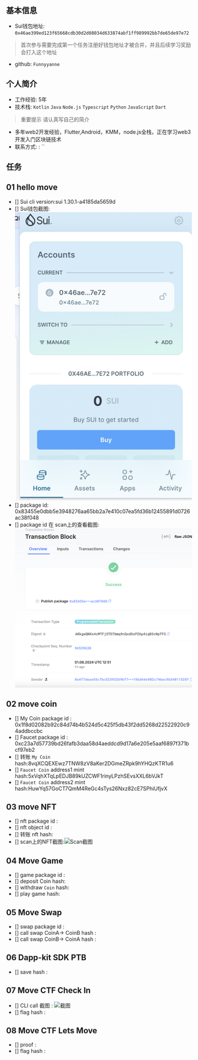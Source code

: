 ## 基本信息
- Sui钱包地址: `0x46ae399ed123f65668cdb30d2d08034d633874abf1ff989992bb7de65de97e72`
> 首次参与需要完成第一个任务注册好钱包地址才被合并，并且后续学习奖励会打入这个地址
- github: `Funnyyanne`

## 个人简介
- 工作经验: 5年
- 技术栈: `Kotlin` `Java` `Node.js` `Typescript` `Python` `JavaScript` `Dart` 
> 重要提示 请认真写自己的简介
- 多年web2开发经验，Flutter,Android，KMM，node.js全栈，正在学习web3开发入门区块链技术
- 联系方式: : `` 

## 任务

##   01 hello move  
- [] Sui cli version:sui 1.30.1-a4185da5659d
- [] Sui钱包截图: ![Sui钱包截图](images/address.png)
- [] package id: 0x83455e0dbb5e3948276aa65bb2a7e410c07ea5fd36b12455891d0726ac38f048
- [] package id 在 scan上的查看截图:![Scan截图](images/scan.png) 

##   02 move coin
- [] My Coin package id : 0x1f8d02082b92c84d74b4b524d5c425f5db43f2dd5268d22522920c94addbccbc
- [] Faucet package id : 0xc23a7d57739bd26fafb3daa58d4aeddcd9d17a6e205e5aaf6897f371bcf97eb2
- [] 转账 `My Coin` hash:8vqXCQEXEwz7TNW8zV8aKer2DGmeZRpk9hYHQzKTR1u6
- [] `Faucet Coin` address1 mint hash:5xVqhXTqLpEDJB89kUZCWF1rinyLPzhSEvsXXL6bVJkT
- [] `Faucet Coin` address2 mint hash:HuwYq57GoCT7QmM4ReGc4sTys26Nxz82cE7SPhiUfjvX

##   03 move NFT
- [] nft package id :
- [] nft object id : 
- [] 转账 nft  hash:
- [] scan上的NFT截图:![Scan截图](./images)

##   04 Move Game
- [] game package id :
- [] deposit Coin hash:
- [] withdraw `Coin` hash:
- [] play game hash:

##   05 Move Swap
- [] swap package id :
- [] call swap CoinA-> CoinB  hash :
- [] call swap CoinB-> CoinA  hash :

##   06 Dapp-kit SDK PTB
- [] save hash :

##   07 Move CTF Check In
- [] CLI call 截图 : ![截图](./images)
- [] flag hash :

##   08 Move CTF Lets Move
- [] proof : 
- [] flag hash :
